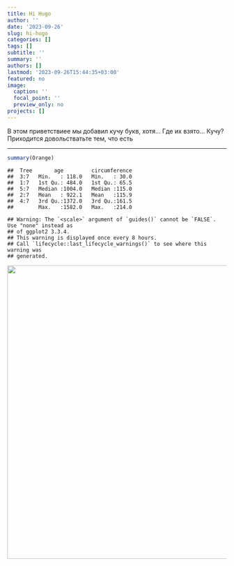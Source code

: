 ```yaml
---
title: Hi Hugo
author: ''
date: '2023-09-26'
slug: hi-hugo
categories: []
tags: []
subtitle: ''
summary: ''
authors: []
lastmod: '2023-09-26T15:44:35+03:00'
featured: no
image:
  caption: ''
  focal_point: ''
  preview_only: no
projects: []
---  
```


В этом приветствиее мы добавил кучу букв, хотя... Где их взято... Кучу?  
Приходится довольстватьте тем, что есть  

--------------


```r
summary(Orange)
```

```
##  Tree       age         circumference  
##  3:7   Min.   : 118.0   Min.   : 30.0  
##  1:7   1st Qu.: 484.0   1st Qu.: 65.5  
##  5:7   Median :1004.0   Median :115.0  
##  2:7   Mean   : 922.1   Mean   :115.9  
##  4:7   3rd Qu.:1372.0   3rd Qu.:161.5  
##        Max.   :1582.0   Max.   :214.0
```


```
## Warning: The `<scale>` argument of `guides()` cannot be `FALSE`. Use "none" instead as
## of ggplot2 3.3.4.
## This warning is displayed once every 8 hours.
## Call `lifecycle::last_lifecycle_warnings()` to see where this warning was
## generated.
```

<img src="{{< blogdown/postref >}}index_files/figure-html/unnamed-chunk-2-1.png" width="672" />

